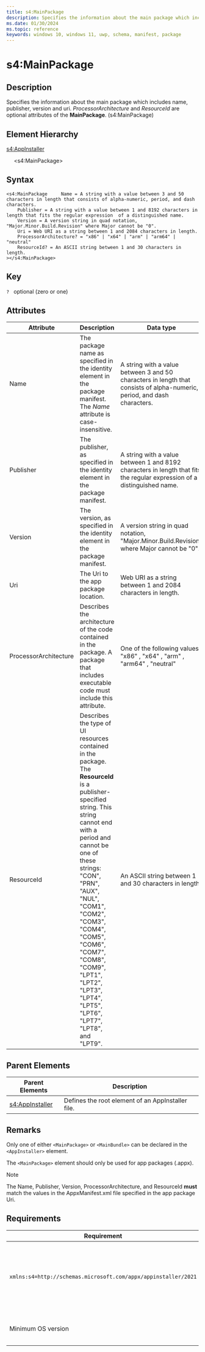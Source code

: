 ```yaml
---
title: s4:MainPackage
description: Specifies the information about the main package which includes name, publisher, version and uri. ProcessorArchitecture and ResourceId are optional attributes of the MainPackage. (s4:MainPackage)
ms.date: 01/30/2024
ms.topic: reference
keywords: windows 10, windows 11, uwp, schema, manifest, package 
---
```


# s4:MainPackage

## Description

Specifies the information about the main package which includes name, publisher, version and uri. *ProcessorArchitecture* and *ResourceId* are optional attributes of the **MainPackage**. (s4:MainPackage)

## Element Hierarchy

[s4:AppInstaller](element-s4-appinstaller.md)

&nbsp;&nbsp;&nbsp;&nbsp; &lt;s4:MainPackage&gt;

## Syntax

```syntax
<s4:MainPackage     Name = A string with a value between 3 and 50 characters in length that consists of alpha-numeric, period, and dash characters.
    Publisher = A string with a value between 1 and 8192 characters in length that fits the regular expression  of a distinguished name.
    Version = A version string in quad notation, "Major.Minor.Build.Revision" where Major cannot be "0".
    Uri = Web URI as a string between 1 and 2084 characters in length.
    ProcessorArchitecture? = "x86" | "x64" | "arm" | "arm64" | "neutral"
    ResourceId? = An ASCII string between 1 and 30 characters in length.
></s4:MainPackage>
```

## Key

`?`    optional (zero or one) 


## Attributes

| Attribute | Description | Data type | Required |
| -----------| -------------| -----------| ----------|
| Name | The package name as specified in the identity element in the package manifest. The *Name* attribute is case-insensitive. | A string with a value between 3 and 50 characters in length that consists of alpha-numeric, period, and dash characters.| Yes |
| Publisher | The publisher, as specified in the identity element in the package manifest. | A string with a value between 1 and 8192 characters in length that fits the regular expression  of a distinguished name.| Yes |
| Version | The version, as specified in the identity element in the package manifest. | A version string in quad notation, "Major.Minor.Build.Revision" where Major cannot be "0".| Yes |
| Uri | The Uri to the app package location. | Web URI as a string between 1 and 2084 characters in length.| Yes |
| ProcessorArchitecture | Describes the architecture of the code contained in the package. A package that includes executable code must include this attribute. | One of the following values: "x86" , "x64" , "arm" , "arm64" , "neutral"| No |
| ResourceId | Describes the type of UI resources contained in the package. The **ResourceId** is a publisher-specified string. This string cannot end with a period and cannot be one of these strings: "CON", "PRN", "AUX", "NUL", "COM1", "COM2", "COM3", "COM4", "COM5", "COM6", "COM7", "COM8", "COM9", "LPT1", "LPT2", "LPT3", "LPT4", "LPT5", "LPT6", "LPT7", "LPT8", and "LPT9". | An ASCII string between 1 and 30 characters in length.| No |

## Parent Elements

| Parent Elements | Description |
|-----------------|-------------|
| [s4:AppInstaller](element-s4-optionalpackages.md) | Defines the root element of an AppInstaller file. |

## Remarks

Only one of either `<MainPackage>` or `<MainBundle>` can be declared in the `<AppInstaller>` element. 

The `<MainPackage>` element should only be used for app packages (.appx).

> [!NOTE]
> The Name, Publisher, Version, ProcessorArchitecture, and ResourceId **must** match the values in the AppxManifest.xml file specified in the app package Uri.

## Requirements

| Requirement | Value |
| ---------------| -------------------------------------------------------------|
| `xmlns:s4=http://schemas.microsoft.com/appx/appinstaller/2021` | This namespace is required for features introduced in Windows version 21H2 build 22000 |
| Minimum OS version | Windows version 21H2 build 22000 |